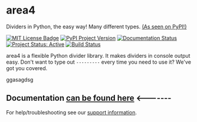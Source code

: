 # area4

Dividers in Python, the easy way! Many different types. [(As seen on PyPI!)](https://pypi.org/project/area4)  

[![MIT License Badge](https://img.shields.io/badge/license-MIT-green.svg)](https://github.com/area4lib/area4/blob/master/LICENSE)
[![PyPI Project Version](https://badge.fury.io/py/area4.svg)](https://pypi.org/project/area4)
[![Documentation Status](https://readthedocs.org/projects/area4/badge/?version=latest)](https://area4.readthedocs.io/en/latest/?badge=latest)
[![Project Status: Active](https://www.repostatus.org/badges/latest/active.svg)](https://www.repostatus.org/#active)
[![Build Status](https://api.cirrus-ci.com/github/area4lib/area4.svg)](https://cirrus-ci.com/github/area4lib/area4)  

area4 is a flexible Python divider library. It makes dividers in console output easy. Don't want to type out `---------` every time you need to use it? We've got you covered.  

ggasagdsg

## **Documentation** [can be found here](https://area4.readthedocs.io/en/stable/) <-------  

For help/troubleshooting see our [support information](https://github.com/area4lib/area4/blob/master/.github/SUPPORT.md).
